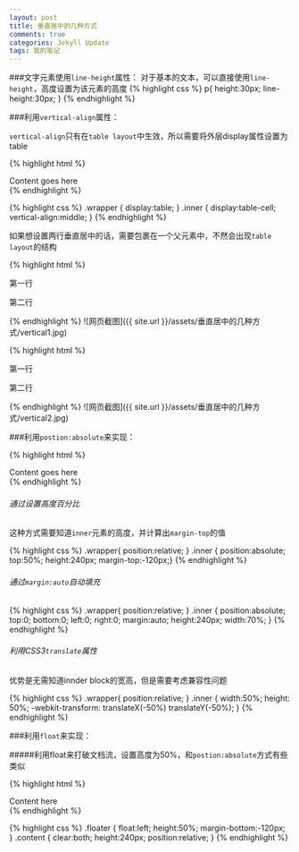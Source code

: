 ```yaml
---
layout: post
title: 垂直居中的几种方式
comments: true
categories: Jekyll Update
tags: 我的笔记
---
```



###文字元素使用`line-height`属性：
对于基本的文本，可以直接使用`line-height`，高度设置为该元素的高度
{% highlight css %}
p{
	height:30px;
	line-height:30px;
}
{% endhighlight %}

###利用`vertical-align`属性：

`vertical-align`只有在`table layout`中生效，所以需要将外层display属性设置为table   

{% highlight html %}
<div class="wrapper">  
    <div class="inner">
        <div class="content"> Content goes here</div>
    </div>
</div>  
{% endhighlight %}

{% highlight css %}
.wrapper {
    display:table;
} 
.inner {
    display:table-cell; 
    vertical-align:middle;
}
{% endhighlight %}

如果想设置两行垂直居中的话，需要包裹在一个父元素中，不然会出现`table layout`的结构   

{% highlight html %}
<div class="mb-line-tb-outline banner">
	<p class="tips-word">第一行</p>
	<p class="tips-word">第二行</p>
</div>
{% endhighlight %}
![网页截图]({{ site.url }}/assets/垂直居中的几种方式/vertical1.jpg)   

{% highlight html %}
<div class="wrapper">
	<div class="innder">
		<p class="first-line">第一行</p>
		<p class="second-line">第二行</p>
	</div>
</div>
{% endhighlight %}
![网页截图]({{ site.url }}/assets/垂直居中的几种方式/vertical2.jpg)   


###利用`postion:absolute`来实现：

{% highlight html %}
<div class="wrapper">  
    <div class="inner">
        <div class="content"> Content goes here</div>
    </div>
</div>  
{% endhighlight %}

###### 通过设置高度百分比

这种方式需要知道`inner`元素的高度，并计算出`margin-top`的值

{% highlight css %}
.wrapper{
    position:relative;
}
.inner {
    position:absolute; 
    top:50%; height:240px; 
    margin-top:-120px;}
{% endhighlight %}


###### 通过`margin:auto`自动填充

{% highlight css %}
.wrapper{
    position:relative;
}
.inner {
    position:absolute; 
    top:0; 
    bottom:0; 
    left:0; 
    right:0; 
    margin:auto; 
    height:240px; 
    width:70%; 
}
{% endhighlight %}


###### 利用CSS3`translate`属性

优势是无需知道innder block的宽高，但是需要考虑兼容性问题

{% highlight css %}
.wrapper{
    position:relative;
}
.inner {
  width:50%;
  height: 50%;
  -webkit-transform: translateX(-50%) translateY(-50%);
}
{% endhighlight %}

###利用`float`来实现：

#####利用float来打破文档流，设置高度为50%，和`postion:absolute`方式有些类似

{% highlight html %}
<div class="floater"></div>  
<div class="content"> Content here </div> 
{% endhighlight %}

{% highlight css %}
.floater {
    float:left; 
    height:50%; 
    margin-bottom:-120px;
}
.content {
    clear:both; 
    height:240px; 
    position:relative;
}
{% endhighlight %}

